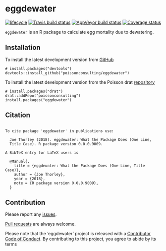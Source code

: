 
<!-- README.md is generated from README.Rmd. Please edit that file -->

# eggdewater

[![lifecycle](https://img.shields.io/badge/lifecycle-experimental-orange.svg)](https://www.tidyverse.org/lifecycle/#experimental)
[![Travis build
status](https://travis-ci.org/poissonconsulting/eggdewater.svg?branch=master)](https://travis-ci.org/poissonconsulting/eggdewater)
[![AppVeyor build
status](https://ci.appveyor.com/api/projects/status/github/poissonconsulting/eggdewater?branch=master&svg=true)](https://ci.appveyor.com/project/poissonconsulting/eggdewater)
[![Coverage
status](https://codecov.io/gh/poissonconsulting/eggdewater/branch/master/graph/badge.svg)](https://codecov.io/github/poissonconsulting/eggdewater?branch=master)

`eggdewater` is an R package to calculate egg mortality due to
dewatering.

## Installation

To install the latest development version from
[GitHub](https://github.com/poissonconsulting/eggdewater)

    # install.packages("devtools")
    devtools::install_github("poissonconsulting/eggdewater")

To install the latest development version from the Poisson drat
[repository](https://github.com/poissonconsulting/drat)

    # install.packages("drat")
    drat::addRepo("poissonconsulting")
    install.packages("eggdewater")

## Citation

``` 

To cite package 'eggdewater' in publications use:

  Joe Thorley (2018). eggdewater: What the Package Does (One Line,
  Title Case). R package version 0.0.0.9009.

A BibTeX entry for LaTeX users is

  @Manual{,
    title = {eggdewater: What the Package Does (One Line, Title Case)},
    author = {Joe Thorley},
    year = {2018},
    note = {R package version 0.0.0.9009},
  }
```

## Contribution

Please report any
[issues](https://github.com/poissonconsulting/eggdewater/issues).

[Pull requests](https://github.com/poissonconsulting/eggdewater/pulls)
are always welcome.

Please note that the ‘eggdewater’ project is released with a
[Contributor Code of Conduct](CODE_OF_CONDUCT.md). By contributing to
this project, you agree to abide by its terms
